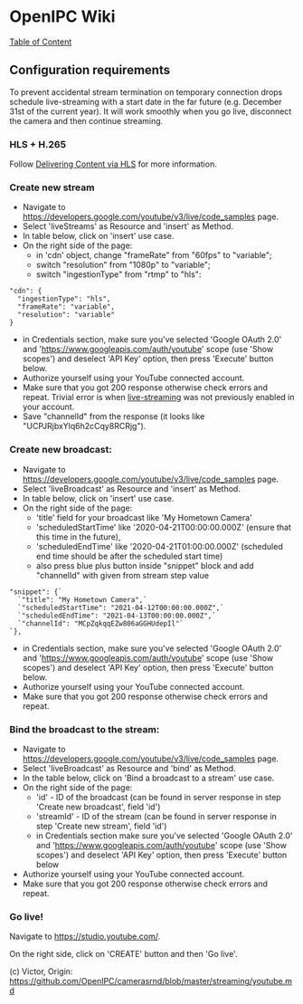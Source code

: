 # OpenIPC Wiki
[Table of Content](../index.md)

Configuration requirements
--------------------------

To prevent accidental stream termination on temporary connection drops
schedule live-streaming with a start date in the far future (e.g. December 31st
of the current year). It will work smoothly when you go live, disconnect the
camera and then continue streaming.

### HLS + H.265

Follow [Delivering Content via HLS](https://developers.google.com/youtube/v3/live/guides/hls-ingestion)
for more information.

### Create new stream

- Navigate to <https://developers.google.com/youtube/v3/live/code_samples> page.
- Select 'liveStreams' as Resource and 'insert' as Method.
- In table below, click on 'insert' use case.
- On the right side of the page:
  - in 'cdn' object, change "frameRate" from "60fps" to "variable";
  - switch "resolution" from "1080p" to "variable";
  - switch "ingestionType" from "rtmp" to "hls":

```
"cdn": {
  "ingestionType": "hls",
  "frameRate": "variable",
  "resolution": "variable"
}
```

- in Credentials section, make sure you've selected 'Google OAuth 2.0' and
  'https://www.googleapis.com/auth/youtube' scope (use 'Show scopes') and
  deselect 'API Key' option, then press 'Execute' button below.
- Authorize yourself using your YouTube connected account.
- Make sure that you got 200 response otherwise check errors and repeat.
  Trivial error is when [live-streaming](https://support.google.com/youtube/answer/2474026?hl=en)
  was not previously enabled in your account.
- Save "channelId" from the response (it looks like "UCPJRjbxYlq6h2cCqy8RCRjg").


### Create new broadcast:

- Navigate to <https://developers.google.com/youtube/v3/live/code_samples> page.
- Select 'liveBroadcast' as Resource and 'insert' as Method.
- In table below, click on 'insert' use case.
- On the right side of the page:
  - 'title' field for your broadcast like 'My Hometown Camera'
  - 'scheduledStartTime' like '2020-04-21T00:00:00.000Z' (ensure that this time in the future),
  - 'scheduledEndTime' like '2020-04-21T01:00:00.000Z' (scheduled end time should be after the scheduled start time)
  - also press blue plus button inside "snippet" block and add "channelId" with given from stream step value

```
"snippet": {`
  `"title": "My Hometown Camera",`
  `"scheduledStartTime": "2021-04-12T00:00:00.000Z",`
  `"scheduledEndTime": "2021-04-13T00:00:00.000Z",`
  `"channelId": "MCpZqkqqEZw806aGGHUdepIl"`
`},
```

- in Credentials section, make sure you've selected 'Google OAuth 2.0' and
  'https://www.googleapis.com/auth/youtube' scope (use 'Show scopes') and
  deselect 'API Key' option, then press 'Execute' button below.
- Authorize yourself using your YouTube connected account.
- Make sure that you got 200 response otherwise check errors and repeat.


### Bind the broadcast to the stream:

- Navigate to <https://developers.google.com/youtube/v3/live/code_samples> page.
- Select 'liveBroadcast' as Resource and 'bind' as Method.
- In the table below, click on 'Bind a broadcast to a stream' use case.
- On the right side of the page:
  - 'id' - ID of the broadcast (can be found in server response in step 'Create new broadcast', field 'id')
  - 'streamId' - ID of the stream (can be found in server response in step 'Create new stream', field 'id')
  - in Credentials section make sure you've selected 'Google OAuth 2.0' and 'https://www.googleapis.com/auth/youtube' scope (use 'Show scopes') and deselect 'API Key' option, then press 'Execute' button below
- Authorize yourself using your YouTube connected account.
- Make sure that you got 200 response otherwise check errors and repeat.


### Go live!

Navigate to <https://studio.youtube.com/>.

On the right side, click on 'CREATE' button and then 'Go live'.


(c) Victor, Origin: https://github.com/OpenIPC/camerasrnd/blob/master/streaming/youtube.md
